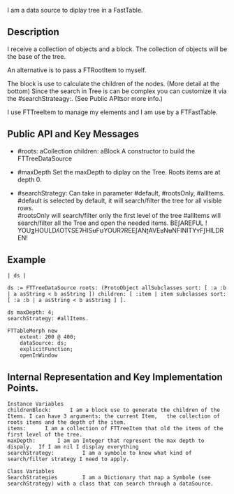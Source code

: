I am a data source to diplay tree in a FastTable.

Description
-------------------------------------------------

I receive  a collection of objects and a block. 
The collection of objects will be the base of the tree.

An  alternative is to pass a FTRootItem to myself.

The block is use to calculate the children of the nodes. (More detail at the bottom)
Since the search in Tree is can be complex you can customize it via the #searchStrateagy:. (See Public APIʦor more info.) 

I use FTTreeItem to manage my elements and I am use by a FTFastTable.

Public API and Key Messages
-------------------------------------------------

- #roots: aCollection children: aBlock 
        A constructor to build the FTTreeDataSource  
	
- #maxDepth 
        Set the maxDepth to diplay on the Tree.  Roots items are at depth 0.

- #searchStrategy: 
         Can take in parameter #default, #rootsOnly, #allItems.
                #default is selected by default, it will search/filter the tree for all visible rows.       
               #rootsOnly will search/filter only the first level of the tree
               #allItems will search/filter all the Tree and open the needed items. BEʃAREFUL ! YOUʓHOULDʎOTʕSEʔHISʉFʊYOURʔREEʃANʈAVEʁNʉNFINITYʏFʃHILDREN! 

Example
-------------------------------------------------

	| ds |
	
	ds := FTTreeDataSource roots: (ProtoObject allSubclasses sort: [ :a :b | a asString < b asString ]) children: [ :item | item subclasses sort: [ :a :b | a asString < b asString ] ].
	
	ds maxDepth: 4;
	searchStrategy: #allItems.
	
	FTTableMorph new
		extent: 200 @ 400;
		dataSource: ds;
		explicitFunction;
		openInWindow
	
	
Internal Representation and Key Implementation Points.
-------------------------------------------------

    Instance Variables
	childrenBlock:		I am a block use to generate the children of the Items. I can have 3 arguments: the current Item,   the collection of roots items and the depth of the item.
	items:		I am a collection of FTTreeItem that old the items of the first level of the tree.
	maxDepth:		I am an Integer that represent the max depth to dispaly.  If I am nil I display everything
	searchStrategy: 	 	I am a symbole to know what kind of search/filter strategy I need to apply.
			
    Class Variables
	SearchStrategies 		I am a Dictionary that map a Symbole (see searchStrategy) with a class that can search through a dataSource.  
